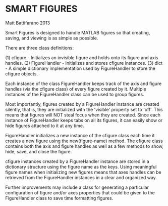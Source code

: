 SMART FIGURES
=============

Matt Battifarano 2013

Smart Figures is designed to handle MATLAB figures so that creating, saving,
and viewing is as simple as possible.

There are three class definitions:

  (1) cfigure 	    - Initializes an invisible figure and holds onto its figure 
		        and axis handles.
  (2) FigureHandler - Initializes and stores cfigure instances.
  (3) dict  	    - A simple dictionary implementation used by FigureHandler
			to store the cfigure objects. 

Each instance of the class FigureHandler keeps track of the axis and figure
handles (via the cfigure class) of every figure created by it. Multiple 
instances of the FigureHandler class can be used to group figures. 

Most importantly, figures created by a FigureHandler instance
are created silently, that is, they are initialized with the 'visible' 
property set to 'off'. This means that figures will NOT steal focus when they 
are created. Since each instance of FigureHandler keeps tabs on all its 
figures, it can easily show or hide figures attached to it at any time.

FigureHandler initializes a new instance of the cfigure class each time it 
creates a new figure using the new(figure-name) method. The cfigure class 
contains both the axis and figure handles as well as a few methods to show, 
hide, save, and close the figure.
  
cfigure instances created by a FigureHandler instance are stored in a 
dictionary structure using the figure name as the keys. Using meaningful 
figure names when initializing new figures means that axes handles can be 
retrieved from the FigureHandler instances in a clear and organized way.

Further improvements may include a class for generating a particular 
configuration of figure and/or axes properties that could be given to the 
FigureHandler class to save time formatting figures.
